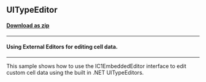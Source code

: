## UITypeEditor
#### [Download as zip](https://grapecity.github.io/DownGit/#/home?url=https://github.com/GrapeCity/ComponentOne-WinForms-Samples/tree/master/NetFramework\TrueDBGrid\CS\UITypeEditor)
____
#### Using External Editors for editing cell data.
____
This sample shows how to use the IC1EmbeddedEditor interface to edit custom cell data using the built in .NET UITypeEditors. 
